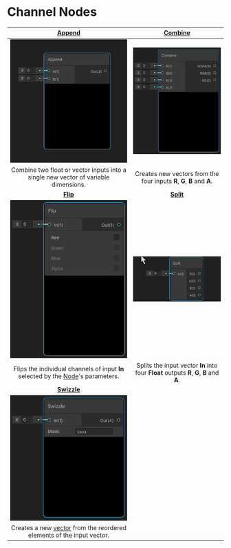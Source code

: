 # Channel Nodes


|[Append](Append-Node.md)|[Combine](Combine-Node.md)|
|:---------:|:---------:|
|![image](images/AppendNodeThumb.png)|![Image](images/CombineNodeThumb.png)|
|Combine two float or vector inputs into a single new vector of variable dimensions.|Creates new vectors from the four inputs **R**, **G**, **B** and **A**.|
|[**Flip**](Flip-Node.md)|[**Split**](Split-Node.md)|
|![Image](images/FlipNodeThumb.png)|![Image](images/SplitNodeThumb.png)|
|Flips the individual channels of input **In** selected by the [Node](Node.md)'s parameters.|Splits the input vector **In** into four **Float** outputs **R**, **G**, **B** and **A**.|
|[**Swizzle**](Swizzle-Node.md)||
|![Image](images/SwizzleNodeThumb.png)||
|Creates a new [vector](https://docs.unity3d.com/Manual/VectorCookbook.html) from the reordered elements of the input vector.||